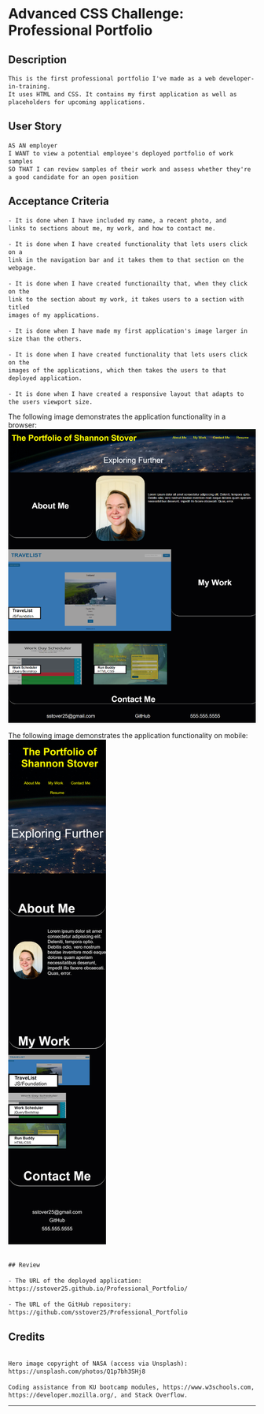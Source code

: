 # Advanced CSS Challenge: Professional Portfolio

## Description

```
This is the first professional portfolio I've made as a web developer-in-training.
It uses HTML and CSS. It contains my first application as well as placeholders for upcoming applications.

```

## User Story

```
AS AN employer
I WANT to view a potential employee's deployed portfolio of work samples
SO THAT I can review samples of their work and assess whether they're a good candidate for an open position

```

## Acceptance Criteria

```
- It is done when I have included my name, a recent photo, and
links to sections about me, my work, and how to contact me.

- It is done when I have created functionality that lets users click on a
link in the navigation bar and it takes them to that section on the webpage.

- It is done when I have created functionailty that, when they click on the
link to the section about my work, it takes users to a section with titled
images of my applications.

- It is done when I have made my first application's image larger in size than the others.

- It is done when I have created functionality that lets users click on the
images of the applications, which then takes the users to that deployed application.

- It is done when I have created a responsive layout that adapts to the users viewport size.
```

The following image demonstrates the application functionality in a browser:
![An app window with the title The Portfolio of Shannon Stover. There is a navigation bar that lists links to the following sections: About Me, My Work, Contact Me, and Resume.](./assets/images/Professional_Portfolio_demo.jpg)

The following image demonstrates the application functionality on mobile:
![An app window with the title The Portfolio of Shannon Stover. There is a navigation bar that lists links to the following sections: About Me, My Work, Contact Me, and Resume.](./assets/images/Professional_Portfolio_demo_mobile.jpg)

```

## Review

- The URL of the deployed application: https://sstover25.github.io/Professional_Portfolio/

- The URL of the GitHub repository: https://github.com/sstover25/Professional_Portfolio

```

## Credits

```

Hero image copyright of NASA (access via Unsplash): https://unsplash.com/photos/Q1p7bh3SHj8

Coding assistance from KU bootcamp modules, https://www.w3schools.com, https://developer.mozilla.org/, and Stack Overflow.

```

---

```

```
